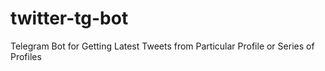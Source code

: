 # twitter-tg-bot
Telegram Bot for Getting Latest Tweets from Particular Profile or Series of Profiles
